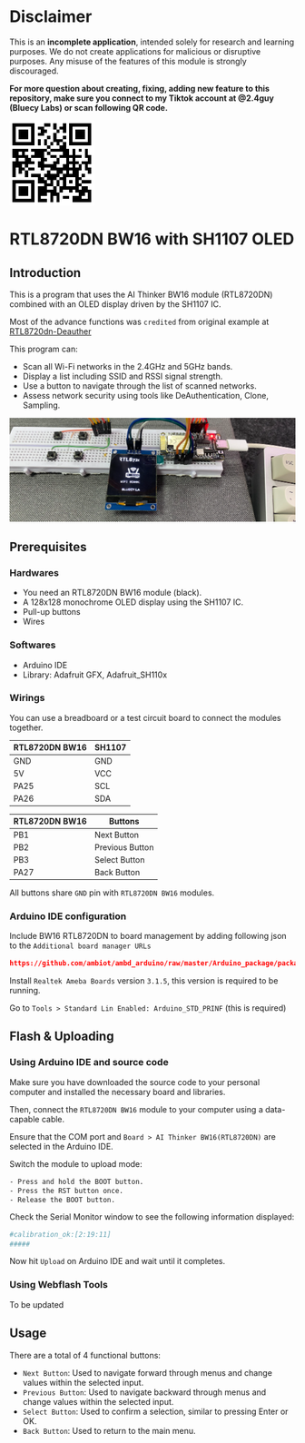 # Disclaimer
This is an **incomplete application**, intended solely for research and learning purposes. We do not create applications for malicious or disruptive purposes. Any misuse of the features of this module is strongly discouraged.

**For more question about creating, fixing, adding new feature to this repository, make sure you connect to my Tiktok account at @2.4guy (Bluecy Labs) or scan following QR code.**

![blucylabs](./qrcode.png)


# RTL8720DN BW16 with SH1107 OLED

## Introduction
This is a program that uses the AI Thinker BW16 module (RTL8720DN) combined with an OLED display driven by the SH1107 IC.

Most of the advance functions was `credited` from original example at [RTL8720dn-Deauther](https://github.com/tesa-klebeband/RTL8720dn-Deauther)

This program can:
- Scan all Wi-Fi networks in the 2.4GHz and 5GHz bands.
- Display a list including SSID and RSSI signal strength.
- Use a button to navigate through the list of scanned networks.
- Assess network security using tools like DeAuthentication, Clone, Sampling.

![RTL8720DN BW16 by Bluecy Labs](./bluecy-lab-rtl8720dn.png)

## Prerequisites
### Hardwares
- You need an RTL8720DN BW16 module (black).
- A 128x128 monochrome OLED display using the SH1107 IC.
- Pull-up buttons
- Wires
### Softwares
- Arduino IDE
- Library: Adafruit GFX, Adafruit_SH110x

### Wirings
You can use a breadboard or a test circuit board to connect the modules together.

| **RTL8720DN BW16**         | **SH1107**          |
|-----------------------|-----------------------|
| GND     | GND      |
| 5V      | VCC     |
| PA25      | SCL     |
| PA26      | SDA      |

| **RTL8720DN BW16**         | **Buttons**          |
|-----------------------|-----------------------|
| PB1     | Next Button    |
| PB2      | Previous Button      |
| PB3      | Select Button      |
| PA27      | Back Button      |
All buttons share `GND` pin with `RTL8720DN BW16` modules.

### Arduino IDE configuration
Include BW16 RTL8720DN to board management by adding following json to the `Additional board manager URLs`
```json
https://github.com/ambiot/ambd_arduino/raw/master/Arduino_package/package_realtek_amebad_index.json
```
Install `Realtek Ameba Boards` version `3.1.5`, this version is required to be running.

Go to `Tools > Standard Lin Enabled: Arduino_STD_PRINF` (this is required)

## Flash & Uploading
### Using Arduino IDE and source code
Make sure you have downloaded the source code to your personal computer and installed the necessary board and libraries.

Then, connect the `RTL8720DN BW16` module to your computer using a data-capable cable.

Ensure that the COM port and `Board > AI Thinker BW16(RTL8720DN)` are selected in the Arduino IDE.

Switch the module to upload mode:

    - Press and hold the BOOT button.
    - Press the RST button once.
    - Release the BOOT button.

Check the Serial Monitor window to see the following information displayed:
```bash
#calibration_ok:[2:19:11]
#####
```
Now hit `Upload` on Arduino IDE and wait until it completes.

### Using Webflash Tools
To be updated

## Usage
There are a total of 4 functional buttons:
- `Next Button`: Used to navigate forward through menus and change values within the selected input.
- `Previous Button`: Used to navigate backward through menus and change values within the selected input.
- `Select Button`: Used to confirm a selection, similar to pressing Enter or OK.
- `Back Button`: Used to return to the main menu.